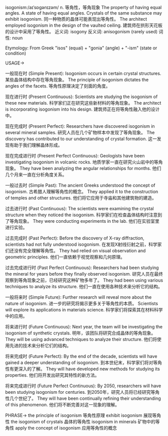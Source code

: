 isogonism:/aɪˈsɒɡənɪzəm/
n.
等角性，等角现象
The property of having equal angles.  A state of having equal angles.
Crystals of the same substance may exhibit isogonism. 同一种物质的晶体可能表现出等角性。
The architect employed isogonism in the design of the vaulted ceiling.  建筑师在拱形天花板的设计中采用了等角性。
近义词:  isogony
反义词:  anisogonism (rarely used)
词性: noun

Etymology: From Greek "isos" (equal) + "gonia" (angle) + "-ism" (state or condition)

USAGE->

一般现在时 (Simple Present):
Isogonism occurs in certain crystal structures.  某些晶体结构中存在等角现象。
The principle of isogonism dictates the angles of the facets. 等角性原理决定了刻面的角度。


现在进行时 (Present Continuous):
Scientists are studying the isogonism of these new materials. 科学家们正在研究这些新材料的等角现象。
The architect is incorporating isogonism into his design. 建筑师正在将等角性融入他的设计中。


现在完成时 (Present Perfect):
Researchers have discovered isogonism in several mineral samples. 研究人员在几个矿物样本中发现了等角现象。
The discovery has contributed to our understanding of crystal formation. 这一发现有助于我们理解晶体形成。


现在完成进行时 (Present Perfect Continuous):
Geologists have been investigating isogonism in volcanic rocks. 地质学家一直在研究火山岩中的等角现象。
They have been analyzing the angular relationships for months. 他们几个月来一直在分析角度关系。


一般过去时 (Simple Past):
The ancient Greeks understood the concept of isogonism. 古希腊人理解等角性的概念。
They applied it to the construction of temples and other structures. 他们将它应用于寺庙和其他建筑物的建造。


过去进行时 (Past Continuous):
The scientists were examining the crystal structure when they noticed the isogonism. 科学家们在检查晶体结构时注意到了等角现象。
They were conducting experiments in the lab. 他们在实验室里进行实验。


过去完成时 (Past Perfect):
Before the discovery of X-ray diffraction, scientists had not fully understood isogonism. 在发现X射线衍射之前，科学家们还没有完全理解等角性。
They had relied on visual observation and geometric principles. 他们一直依赖于视觉观察和几何原理。


过去完成进行时 (Past Perfect Continuous):
Researchers had been studying the mineral for years before they finally observed isogonism. 研究人员在最终观察到等角现象之前，已经研究这种矿物多年了。
They had been using various techniques to analyze its structure.  他们一直在使用各种技术来分析它的结构。


一般将来时 (Simple Future):
Further research will reveal more about the nature of isogonism.  进一步的研究将揭示更多关于等角性的本质。
Scientists will explore its applications in materials science. 科学家们将探索其在材料科学中的应用。


将来进行时 (Future Continuous):
Next year, the team will be investigating the isogonism of synthetic crystals. 明年，该团队将研究合成晶体的等角现象。
They will be using advanced techniques to analyze their structure. 他们将使用先进的技术来分析它们的结构。


将来完成时 (Future Perfect):
By the end of the decade, scientists will have gained a deeper understanding of isogonism. 到本世纪末，科学家们将对等角性有更深入的了解。
They will have developed new methods for studying its properties. 他们将开发出研究其特性的新方法。


将来完成进行时 (Future Perfect Continuous):
By 2050, researchers will have been studying isogonism for centuries. 到2050年，研究人员将已经研究等角性几个世纪了。
They will have been continually refining their understanding of this phenomenon. 他们将不断完善对这一现象的理解。


PHRASE->
the principle of isogonism 等角性原理
exhibit isogonism  展现等角性
the isogonism of crystals 晶体的等角性
isogonism in minerals 矿物中的等角性
apply the concept of isogonism 应用等角性的概念
